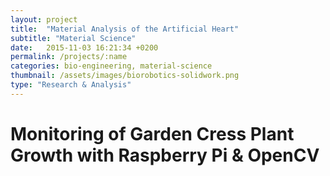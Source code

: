 ```yaml
---
layout: project
title:  "Material Analysis of the Artificial Heart"
subtitle: "Material Science"
date:   2015-11-03 16:21:34 +0200
permalink: /projects/:name
categories: bio-engineering, material-science
thumbnail: /assets/images/biorobotics-solidwork.png
type: "Research & Analysis"
---
```

# Monitoring of Garden Cress Plant Growth with Raspberry Pi & OpenCV

